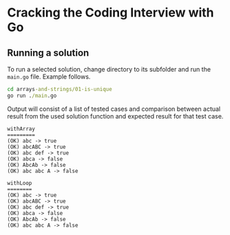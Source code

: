 # Cracking the Coding Interview with Go

## Running a solution

To run a selected solution, change directory to its subfolder and run the `main.go` file. Example follows.

```cmd
cd arrays-and-strings/01-is-unique
go run ./main.go
```

Output will consist of a list of tested cases and comparison between actual result from the used solution function and expected result for that test case.

```none
withArray
=========
(OK) abc -> true
(OK) abcABC -> true
(OK) abc def -> true
(OK) abca -> false
(OK) AbcAb -> false
(OK) abc abc A -> false

withLoop
========
(OK) abc -> true
(OK) abcABC -> true
(OK) abc def -> true
(OK) abca -> false
(OK) AbcAb -> false
(OK) abc abc A -> false
```